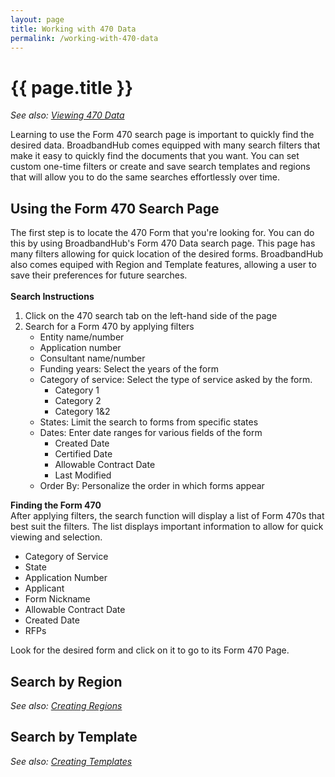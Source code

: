 ```yaml
---
layout: page
title: Working with 470 Data
permalink: /working-with-470-data
---
```


# {{ page.title }}
*See also: [Viewing 470 Data](https://help.broadbandhub.us/viewing-470-data)*

Learning to use the Form 470 search page is important to quickly find the desired data. BroadbandHub comes equipped with many search filters that make it easy to quickly find the documents that you want. You can set custom one-time filters or create and save search templates and regions that will allow you to do the same searches effortlessly over time. 
<br>

## Using the Form 470 Search Page
The first step is to locate the 470 Form that you're looking for. You can do this by using BroadbandHub's Form 470 Data search page. This page has many filters allowing for quick location of the desired forms. BroadbandHub also comes equiped with Region and Template features, allowing a user to save their preferences for future searches.\
<br>
**Search Instructions**
1. Click on the 470 search tab on the left-hand side of the page
2. Search for a Form 470 by applying filters
    - Entity name/number
    - Application number
    - Consultant name/number
    - Funding years: Select the years of the form
    - Category of service: Select the type of service asked by the form.
        - Category 1
        - Category 2
        - Category 1&2
    - States: Limit the search to forms from specific states
    - Dates: Enter date ranges for various fields of the form
        - Created Date
        - Certified Date
        - Allowable Contract Date
        - Last Modified
    - Order By: Personalize the order in which forms appear

**Finding the Form 470**\
After applying filters, the search function will display a list of Form 470s that best suit the filters.
The list displays important information to allow for quick viewing and selection.
- Category of Service
- State
- Application Number
- Applicant
- Form Nickname
- Allowable Contract Date
- Created Date
- RFPs

Look for the desired form and click on it to go to its Form 470 Page.

## Search by Region
*See also: [Creating Regions](https://help.broadbandhub.us/creating-regions)*


## Search by Template
*See also: [Creating Templates](https://help.broadbandhub.us/creating-templates)*
